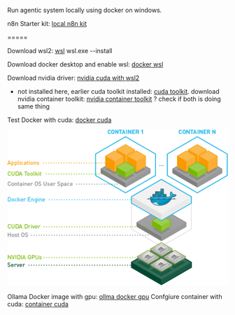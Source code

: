 Run agentic system locally using docker on windows.

n8n Starter kit: [local n8n kit](https://github.com/n8n-io/self-hosted-ai-starter-kit)

=====

Download wsl2: [wsl](https://learn.microsoft.com/en-us/windows/wsl/install)
wsl.exe --install <by default ubutu distro will get install>

Download docker desktop and enable wsl: [docker wsl](https://docs.docker.com/desktop/features/wsl/)

Download nvidia driver: [nvidia cuda with wsl2](https://docs.nvidia.com/cuda/wsl-user-guide/index.html)

* not installed here, earlier cuda toolkit installed: [cuda toolkit](https://developer.nvidia.com/cuda-downloads).
download nvidia container toolkit: [nvidia container toolkit](https://docs.nvidia.com/datacenter/cloud-native/container-toolkit/latest/install-guide.html#installation)
? check if both is doing same thing

Test Docker with cuda: [docker cuda](https://docs.docker.com/desktop/features/gpu/)

![docker with nvidia gpu](image.png)

Ollama Docker image with gpu: [ollma docker gpu](https://github.com/ollama/ollama/blob/main/docs/docker.md)
Confgiure container with cuda: [container cuda](https://docs.nvidia.com/datacenter/cloud-native/container-toolkit/latest/install-guide.html#configuration)

